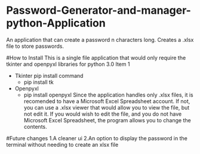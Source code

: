 # Password-Generator-and-manager-python-Application
An application that can create a password n characters long. Creates a .xlsx file to store passwords.


#How to Install
This is a single file application that would only require the tkinter and openpyxl libraries for python 3.0
 Item 1
- Tkinter pip install command
  - pip install tk
- Openpyxl
  - pip install openpyxl
Since the application handles only .xlsx files, it is recomended to have a Microsoft Excel Spreadsheet account. If not, you can use a .xlsx viewer that would allow you to view the file, but not edit it. If you would wish to edit the file, and you do not have Microsoft Excel Spreadsheet, the program allows you to change the contents.

#Future changes
1.A cleaner ui
2.An option to display the password in the terminal without needing to create an xlsx file
